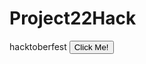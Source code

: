 # Project22Hack
hacktoberfest
<button onclick="myFunction()">Click Me!</button>

<script>
function myFunction() {
  let x = document.getElementById("demo");
  x.style.fontSize = "25px";
  x.style.color = "red";
}
</script>
